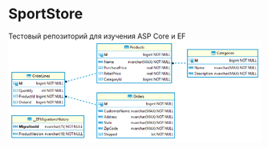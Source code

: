 # SportStore
Тестовый репозиторий для изучения ASP Core и EF
![img](images//Database_Chapter%207.png)
